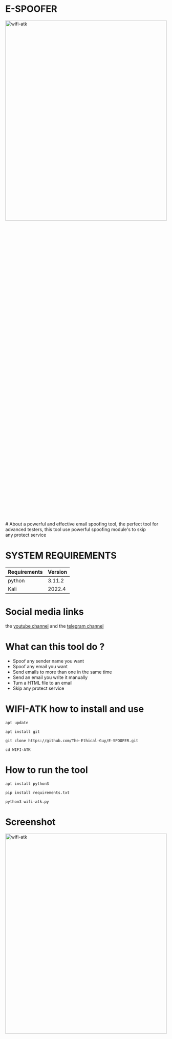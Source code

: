 # E-SPOOFER
<img alt="wifi-atk" src=".github/icons/wifitool.png" height="40%" width="100%" />
# About
a powerful and effective email spoofing tool, the perfect tool for advanced testers, this tool use powerful spoofing module's to skip any protect service

# SYSTEM REQUIREMENTS
| Requirements   | Version            |
| -------------- | ------------------ |
| python         | 3.11.2             |
| Kali           | 2022.4             |
 
# Social media links
the <a href="https://www.youtube.com/@TheEthicalGuy">youtube channel</a> and the
<a href="https://t.me/EBLISTOOLScommunity">telegram channel</a>
 
# What can this tool do ?

<ul>
 <li>Spoof any sender name you want</li>
 <li>Spoof any email you want</li>
 <li>Send emails to more than one in the same time</li>
 <li>Send an email you write it manually</li>
 <li>Turn a HTML file to an email</li>
 <li>Skip any protect service</li>
 </ul>

# WIFI-ATK how to install and use

```
apt update
```
```
apt install git
```
```
git clone https://github.com/The-Ethical-Guy/E-SPOOFER.git
```
```
cd WIFI-ATK
```

# How to run the tool

```
apt install python3  
```
```
pip install requirements.txt
```
```
python3 wifi-atk.py
```

# Screenshot
<img alt="wifi-atk" src=".github/icons/sc.png" height="40%" width="100%" />
